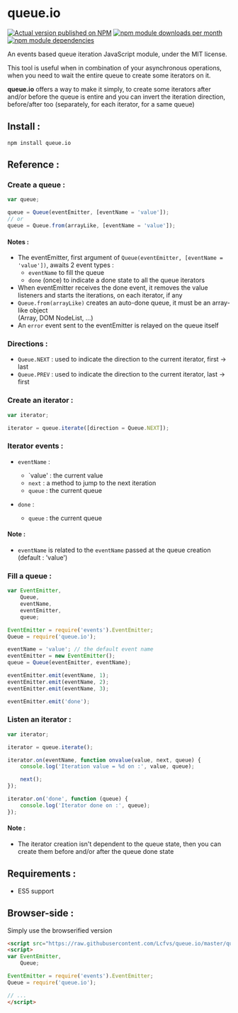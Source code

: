 # queue.io

[![Actual version published on NPM](https://badge.fury.io/js/queue.io.png)](https://www.npmjs.org/package/queue.io)
[![npm module downloads per month](http://img.shields.io/npm/dm/queue.io.svg)](https://www.npmjs.org/package/queue.io)
[![npm module dependencies](https://david-dm.org/Lcfvs/queue.io.png)](https://www.npmjs.org/package/queue.io)

An events based queue iteration JavaScript module, under the MIT license.

This tool is useful when in combination of your asynchronous operations, when you need to wait the entire queue to create some iterators on it.

<b>queue.io</b> offers a way to make it simply, to create some iterators after and/or before the queue is entire and you can invert the iteration direction, before/after too (separately, for each iterator, for a same queue)


## Install :

`npm install queue.io`


## Reference :

### Create a queue :

```JavaScript
var queue;

queue = Queue(eventEmitter, [eventName = 'value']);
// or
queue = Queue.from(arrayLike, [eventName = 'value']);
```

#### Notes :
* The eventEmitter, first argument of `Queue(eventEmitter, [eventName = 'value'])`, awaits 2 event types :
  * `eventName` to fill the queue
  * `done` (once) to indicate a done state to all the queue iterators
* When eventEmitter receives the done event, it removes the value listeners and starts the iterations, on each iterator, if any
* `Queue.from(arrayLike)` creates an auto-done queue, it must be an array-like object<br />
  (Array, DOM NodeList, ...)
* An `error` event sent to the eventEmitter is relayed on the queue itself

### Directions :

* `Queue.NEXT` : used to indicate the direction to the current iterator, first -> last
* `Queue.PREV` : used to indicate the direction to the current iterator, last -> first

### Create an iterator :

```JavaScript
var iterator;

iterator = queue.iterate([direction = Queue.NEXT]);
```

### Iterator events :

* `eventName` :
  * `value'    : the current value
  * `next`     : a method to jump to the next iteration
  * `queue` : the current queue

* `done` :
  * `queue` : the current queue

#### Note :
* `eventName` is related to the `eventName` passed at the queue creation (default : 'value')

### Fill a queue :

```JavaScript
var EventEmitter,
    Queue,
    eventName,
    eventEmitter,
    queue;

EventEmitter = require('events').EventEmitter;
Queue = require('queue.io');

eventName = 'value'; // the default event name
eventEmitter = new EventEmitter();
queue = Queue(eventEmitter, eventName);

eventEmitter.emit(eventName, 1);
eventEmitter.emit(eventName, 2);
eventEmitter.emit(eventName, 3);

eventEmitter.emit('done');
```

### Listen an iterator :

```JavaScript
var iterator;

iterator = queue.iterate();

iterator.on(eventName, function onvalue(value, next, queue) {
    console.log('Iteration value = %d on :', value, queue);

    next();
});

iterator.on('done', function (queue) {
    console.log('Iterator done on :', queue);
});
```

#### Note :
* The iterator creation isn't dependent to the queue state, then you can create them before and/or after the queue done state


## Requirements :

* ES5 support


## Browser-side :

Simply use the browserified version

```HTML
<script src="https://raw.githubusercontent.com/Lcfvs/queue.io/master/queue.io.browserified.js"></script>
<script>
var EventEmitter,
    Queue;

EventEmitter = require('events').EventEmitter;
Queue = require('queue.io');

// ...
</script>
```